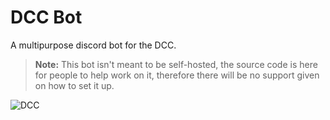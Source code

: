 # DCC Bot
A multipurpose discord bot for the DCC.

> **Note:** This bot isn't meant to be self-hosted, the source code is here for people to help work on it, therefore there will be no support given on how to set it up.

![DCC](https://invidget.switchblade.xyz/h2zQpbeFhs)
